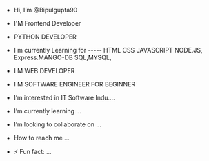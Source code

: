 - Hi, I’m @Bipulgupta90
- I'M Frontend Developer
- PYTHON DEVELOPER
- I m currently Learning for ----- HTML CSS JAVASCRIPT NODE.JS, Express.MANGO-DB SQL,MYSQL,  
- I M WEB DEVELOPER
- I M SOFTWARE ENGINEER FOR BEGINNER
-  I’m interested in IT Software Indu.... 
-  I’m currently learning ...
-  I’m looking to collaborate on ...
-  How to reach me ...

- ⚡ Fun fact: ...

<!---
Bipulgupta90/Bipulgupta90 is a ✨ special ✨ repository because its `README.md` (this file) appears on your GitHub profile.
You can click the Preview link to take a look at your changes.
--->
